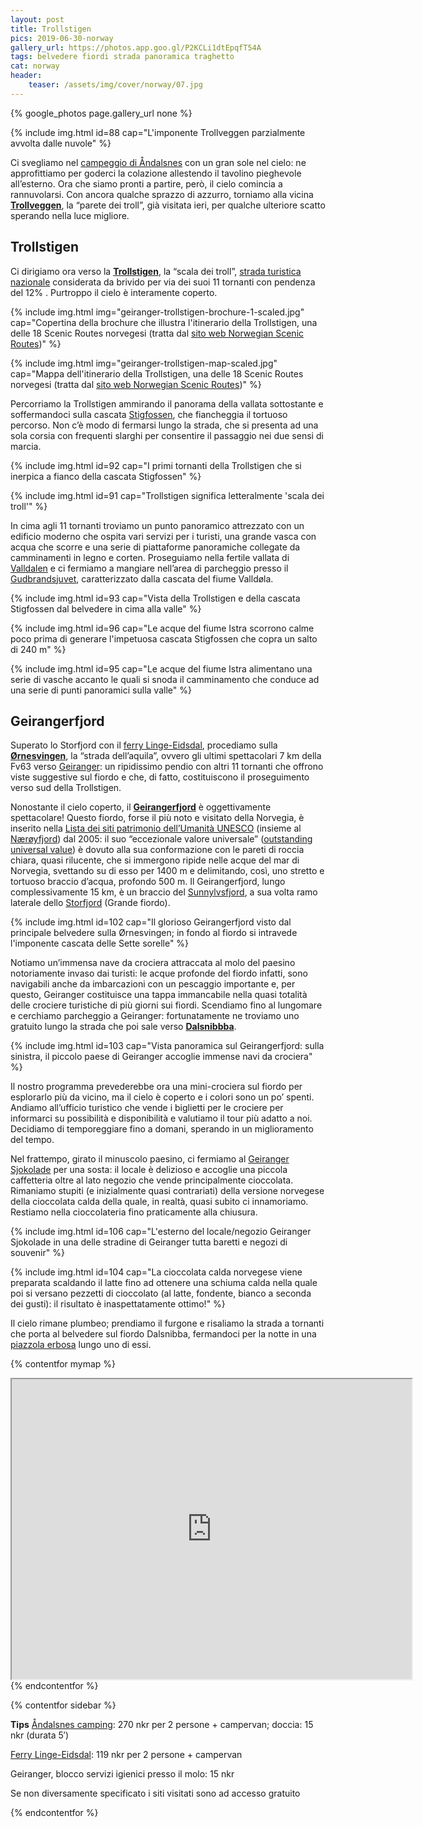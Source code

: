```yaml
---
layout: post
title: Trollstigen
pics: 2019-06-30-norway
gallery_url: https://photos.app.goo.gl/P2KCLi1dtEpqfT54A
tags: belvedere fiordi strada panoramica traghetto
cat: norway
header:
    teaser: /assets/img/cover/norway/07.jpg
---
```


{% google_photos page.gallery_url none %}

{% include img.html id=88 cap="L'imponente Trollveggen parzialmente avvolta dalle nuvole" %}

Ci svegliamo nel [campeggio di Åndalsnes](https://www.andalsnes-camping.net/home) con un gran sole nel cielo: ne approfittiamo per goderci la colazione allestendo il tavolino pieghevole all’esterno. Ora che siamo pronti a partire, però, il cielo comincia a rannuvolarsi. Con ancora qualche sprazzo di azzurro, torniamo alla vicina [**Trollveggen**](https://www.visitnorway.com/places-to-go/fjord-norway/northwest/listings-northwest/trollveggen/1001/), la “parete dei troll”, già visitata ieri, per qualche ulteriore scatto sperando nella luce migliore.

## Trollstigen

Ci dirigiamo ora verso la [**Trollstigen**](https://www.visitnorway.it/dove-andare/norvegia-dei-fiordi/trollstigen/), la “scala dei troll”, [strada turistica nazionale](https://www.nasjonaleturistveger.no/en/routes) considerata da brivido per via dei suoi 11 tornanti con pendenza del 12% . Purtroppo il cielo è interamente coperto.

{% include img.html img="geiranger-trollstigen-brochure-1-scaled.jpg" cap="Copertina della brochure che illustra l'itinerario della Trollstigen, una delle 18 Scenic Routes norvegesi (tratta dal [sito web Norwegian Scenic Routes](https://www.nasjonaleturistveger.no/en/routes/geiranger--trollstigen/))" %}

{% include img.html img="geiranger-trollstigen-map-scaled.jpg" cap="Mappa dell'itinerario della Trollstigen, una delle 18 Scenic Routes norvegesi (tratta dal [sito web Norwegian Scenic Routes](https://www.nasjonaleturistveger.no/en/routes/geiranger--trollstigen/))" %}

Percorriamo la Trollstigen ammirando il panorama della vallata sottostante e soffermandoci sulla cascata [Stigfossen](https://www.europeanwaterfalls.com/waterfalls/stigfossen-trollstigen/), che fiancheggia il tortuoso percorso. Non c’è modo di fermarsi lungo la strada, che si presenta ad una sola corsia con frequenti slarghi per consentire il passaggio nei due sensi di marcia.

{% include img.html id=92 cap="I primi tornanti della Trollstigen che si inerpica a fianco della cascata Stigfossen" %}

{% include img.html id=91 cap="Trollstigen significa letteralmente 'scala dei troll'" %}

In cima agli 11 tornanti troviamo un punto panoramico attrezzato con un edificio moderno che ospita vari servizi per i turisti, una grande vasca con acqua che scorre e una serie di piattaforme panoramiche collegate da camminamenti in legno e corten. Proseguiamo nella fertile vallata di [Valldalen](https://en.wikipedia.org/wiki/Valldalen) e ci fermiamo a mangiare nell’area di parcheggio presso il [Gudbrandsjuvet](https://www.visitnorway.com/listings/gudbrandsjuvet/187527/), caratterizzato dalla cascata del fiume Valldøla.

{% include img.html id=93 cap="Vista della Trollstigen e della cascata Stigfossen dal belvedere in cima alla valle" %}

{% include img.html id=96 cap="Le acque del fiume Istra scorrono calme poco prima di generare l&#039;impetuosa cascata Stigfossen che copra un salto di 240 m" %}

{% include img.html id=95 cap="Le acque del fiume Istra alimentano una serie di vasche accanto le quali si snoda il camminamento che conduce ad una serie di punti panoramici sulla valle" %}

## Geirangerfjord

Superato lo Storfjord con il [ferry Linge-Eidsdal](https://www.fjord1.no/Ruteoversikt/Moere-og-Romsdal/Eidsdal-Linge?from=150015248081&to=150015248080), procediamo sulla [**Ørnesvingen**](https://www.nasjonaleturistveger.no/en/routes/geiranger--trollstigen/), la “strada dell’aquila”, ovvero gli ultimi spettacolari 7 km della Fv63 verso [Geiranger](https://www.fjordnorway.com/en/destinations/geiranger): un ripidissimo pendio con altri 11 tornanti che offrono viste suggestive sul fiordo e che, di fatto, costituiscono il proseguimento verso sud della Trollstigen.

Nonostante il cielo coperto, il [**Geirangerfjord**](https://www.fjordnorway.com/en/inspiration/experience-the-geirangerfjord) è oggettivamente spettacolare! Questo fiordo, forse il più noto e visitato della Norvegia, è inserito nella [Lista dei siti patrimonio dell’Umanità UNESCO](https://whc.unesco.org/en/list/1195/) (insieme al [Nærøyfjord](https://www.visitnorway.com/listings/the-unesco-n%C3%A6r%C3%B8yfjord/12020/)) dal 2005: il suo “eccezionale valore universale” ([outstanding universal value](https://whc.unesco.org/en/criteria/)) è dovuto alla sua conformazione con le pareti di roccia chiara, quasi rilucente, che si immergono ripide nelle acque del mar di Norvegia, svettando su di esso per 1400 m e delimitando, così, uno stretto e tortuoso braccio d’acqua, profondo 500 m. Il Geirangerfjord, lungo complessivamente 15 km, è un braccio del [Sunnylvsfjord](https://en.wikipedia.org/wiki/Sunnylvsfjorden), a sua volta ramo laterale dello [Storfjord](https://en.wikipedia.org/wiki/Storfjorden_(Sunnm%C3%B8re)) (Grande fiordo).

{% include img.html id=102 cap="Il glorioso Geirangerfjord visto dal principale belvedere sulla Ørnesvingen; in fondo al fiordo si intravede l'imponente cascata delle Sette sorelle" %}

Notiamo un’immensa nave da crociera attraccata al molo del paesino notoriamente invaso dai turisti: le acque profonde del fiordo infatti, sono navigabili anche da imbarcazioni con un pescaggio importante e, per questo, Geiranger costituisce una tappa immancabile nella quasi totalità delle crociere turistiche di più giorni sui fiordi. Scendiamo fino al lungomare e cerchiamo parcheggio a Geiranger: fortunatamente ne troviamo uno gratuito lungo la strada che poi sale verso [**Dalsnibbba**](https://dalsnibba.no/en/).

{% include img.html id=103 cap="Vista panoramica sul Geirangerfjord: sulla sinistra, il piccolo paese di Geiranger accoglie immense navi da crociera" %}

Il nostro programma prevederebbe ora una mini-crociera sul fiordo per esplorarlo più da vicino, ma il cielo è coperto e i colori sono un po’ spenti. Andiamo all’ufficio turistico che vende i biglietti per le crociere per informarci su possibilità e disponibilità e valutiamo il tour più adatto a noi. Decidiamo di temporeggiare fino a domani, sperando in un miglioramento del tempo.

Nel frattempo, girato il minuscolo paesino, ci fermiamo al [Geiranger Sjokolade](https://geirangersjokolade.no/) per una sosta: il locale è delizioso e accoglie una piccola caffetteria oltre al lato negozio che vende principalmente cioccolata. Rimaniamo stupiti (e inizialmente quasi contrariati) della versione norvegese della cioccolata calda della quale, in realtà, quasi subito ci innamoriamo. Restiamo nella cioccolateria fino praticamente alla chiusura.

{% include img.html id=106 cap="L'esterno del locale/negozio Geiranger Sjokolade in una delle stradine di Geiranger tutta baretti e negozi di souvenir" %}

{% include img.html id=104 cap="La cioccolata calda norvegese viene preparata scaldando il latte fino ad ottenere una schiuma calda nella quale poi si versano pezzetti di cioccolato (al latte, fondente, bianco a seconda dei gusti): il risultato è inaspettatamente ottimo!" %}

Il cielo rimane plumbeo; prendiamo il furgone e risaliamo la strada a tornanti che porta al belvedere sul fiordo Dalsnibba, fermandoci per la notte in una [piazzola erbosa](https://park4night.com/lieu/170408//11-prim%C3%A6r-fylkesveg-63/norway/#.YwPvBnZByUl) lungo uno di essi.

{% contentfor mymap %}
<iframe src="https://www.google.com/maps/d/u/0/embed?mid=1ahNIs50XlTuBIy9gwQiVXU5YYZcniZAj" width="640" height="480"></iframe>
{% endcontentfor %}

{% contentfor sidebar %}

**Tips**
[Åndalsnes camping](https://www.andalsnes-camping.net/home): 270 nkr per 2 persone + campervan; doccia: 15 nkr (durata 5′)

[Ferry Linge-Eidsdal](https://www.fjord1.no/Ruteoversikt/Moere-og-Romsdal/Eidsdal-Linge?from=150015248081&to=150015248080): 119 nkr per 2 persone + campervan

Geiranger, blocco servizi igienici presso il molo: 15 nkr

Se non diversamente specificato i siti visitati sono ad accesso gratuito

{% endcontentfor %}

